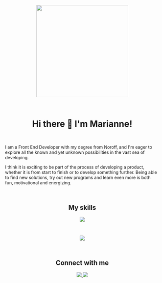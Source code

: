 <div id="header" align="center">
  <img src="https://media.giphy.com/media/L1R1tvI9svkIWwpVYr/giphy.gif" width="300"/>
</div>

&nbsp;

<h1 align=center>Hi there 👋 I'm Marianne!</h1>

&nbsp;

I am a Front End Developer with my degree from Noroff, and I'm eager to explore all the known and yet unknown possibilities in the vast sea of developing.

I think it is exciting to be part of the process of developing a product, whether it is from start to finish or to develop something further. Being able to find new solutions, try out new programs and learn even more is both fun, motivational and energizing.

&nbsp;

<h2 align=center>My skills</h2>

<div align="center">
  <img src="https://skillicons.dev/icons?i=html,css,js,react,git,bootstrap,styledcomponents,materialui,figma,xd" />
</div>

&nbsp;

<div align="center">
  <img src="https://github-readme-stats.vercel.app/api/top-langs/?username=anuraghazra&layout=compact&theme=tokyonight" />
</div>

&nbsp;

<h2 align=center>Connect with me</h2>

<p align="center">
  <a href="https://www.linkedin.com/in/marianne-bjerlov-pedersen/">
    <img src="https://skillicons.dev/icons?i=linkedin" />
  </a>
  <a href="https://www.discordapp.com/users/Silverine84">
    <img src="https://skillicons.dev/icons?i=discord" />
  </a>
</p>
